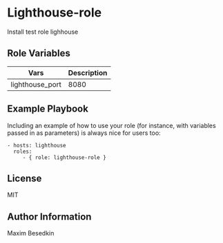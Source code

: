 Lighthouse-role
=========

Install test role lighhouse

Role Variables
--------------
|Vars|Description|
|---|---|
|lighthouse_port| 8080|

Example Playbook
----------------

Including an example of how to use your role (for instance, with variables passed in as parameters) is always nice for users too:

    - hosts: lighthouse
      roles:
         - { role: lighthouse-role }

License
-------

MIT

Author Information
------------------

Maxim Besedkin
